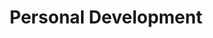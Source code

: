---
layout: category
category: personal-development
title: Personal Development
description: Courses on time management, productivity, goal setting, leadership, communication, and other personal development topics.
permalink: /personal-development/
---